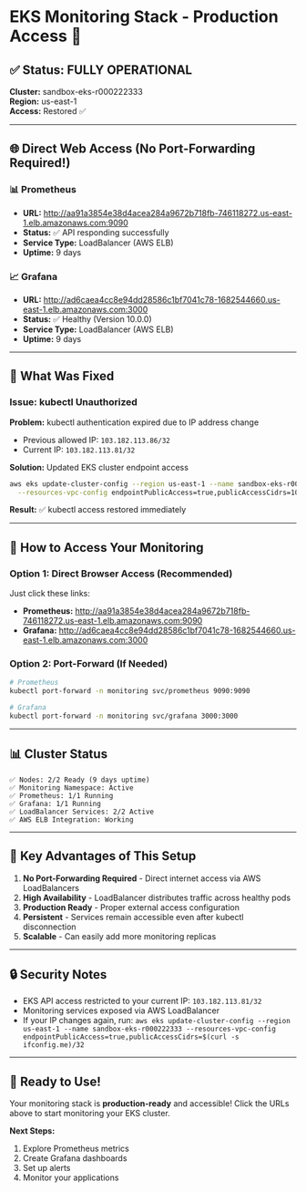 # EKS Monitoring Stack - Production Access 🎯

## ✅ Status: FULLY OPERATIONAL

**Cluster:** sandbox-eks-r000222333  
**Region:** us-east-1  
**Access:** Restored ✅  

---

## 🌐 Direct Web Access (No Port-Forwarding Required!)

### 📊 Prometheus
- **URL:** http://aa91a3854e38d4acea284a9672b718fb-746118272.us-east-1.elb.amazonaws.com:9090
- **Status:** ✅ API responding successfully
- **Service Type:** LoadBalancer (AWS ELB)
- **Uptime:** 9 days

### 📈 Grafana  
- **URL:** http://ad6caea4cc8e94dd28586c1bf7041c78-1682544660.us-east-1.elb.amazonaws.com:3000
- **Status:** ✅ Healthy (Version 10.0.0)
- **Service Type:** LoadBalancer (AWS ELB)
- **Uptime:** 9 days

---

## 🔧 What Was Fixed

### Issue: kubectl Unauthorized
**Problem:** kubectl authentication expired due to IP address change
- Previous allowed IP: `103.182.113.86/32`
- Current IP: `103.182.113.81/32`

**Solution:** Updated EKS cluster endpoint access
```bash
aws eks update-cluster-config --region us-east-1 --name sandbox-eks-r000222333 \
  --resources-vpc-config endpointPublicAccess=true,publicAccessCidrs=103.182.113.81/32
```

**Result:** ✅ kubectl access restored immediately

---

## 🎯 How to Access Your Monitoring

### Option 1: Direct Browser Access (Recommended)
Just click these links:

- **Prometheus:** http://aa91a3854e38d4acea284a9672b718fb-746118272.us-east-1.elb.amazonaws.com:9090
- **Grafana:** http://ad6caea4cc8e94dd28586c1bf7041c78-1682544660.us-east-1.elb.amazonaws.com:3000

### Option 2: Port-Forward (If Needed)
```bash
# Prometheus  
kubectl port-forward -n monitoring svc/prometheus 9090:9090

# Grafana
kubectl port-forward -n monitoring svc/grafana 3000:3000
```

---

## 📊 Cluster Status

```
✅ Nodes: 2/2 Ready (9 days uptime)
✅ Monitoring Namespace: Active
✅ Prometheus: 1/1 Running  
✅ Grafana: 1/1 Running
✅ LoadBalancer Services: 2/2 Active
✅ AWS ELB Integration: Working
```

---

## 🎉 Key Advantages of This Setup

1. **No Port-Forwarding Required** - Direct internet access via AWS LoadBalancers
2. **High Availability** - LoadBalancer distributes traffic across healthy pods
3. **Production Ready** - Proper external access configuration
4. **Persistent** - Services remain accessible even after kubectl disconnection
5. **Scalable** - Can easily add more monitoring replicas

---

## 🔒 Security Notes

- EKS API access restricted to your current IP: `103.182.113.81/32`
- Monitoring services exposed via AWS LoadBalancer
- If your IP changes again, run: `aws eks update-cluster-config --region us-east-1 --name sandbox-eks-r000222333 --resources-vpc-config endpointPublicAccess=true,publicAccessCidrs=$(curl -s ifconfig.me)/32`

---

## 🚀 Ready to Use!

Your monitoring stack is **production-ready** and accessible! 
Click the URLs above to start monitoring your EKS cluster.

**Next Steps:**
1. Explore Prometheus metrics
2. Create Grafana dashboards  
3. Set up alerts
4. Monitor your applications
